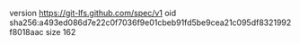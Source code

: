 version https://git-lfs.github.com/spec/v1
oid sha256:a493ed086d7e22c0f7036f9e01cbeb91fd5be9cea21c095df8321992f8018aac
size 162
